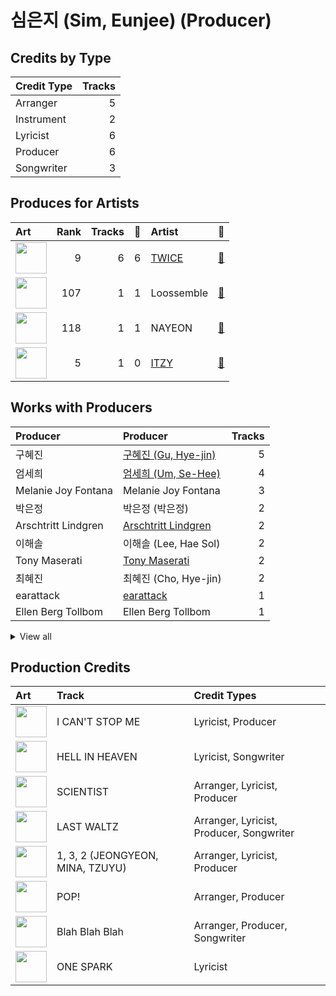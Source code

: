 # 심은지 (Sim, Eunjee) (Producer)

## Credits by Type

| Credit Type | Tracks |
|:---|---:|
| Arranger | 5 |
| Instrument | 2 |
| Lyricist | 6 |
| Producer | 6 |
| Songwriter | 3 |

## Produces for Artists

| Art | Rank | Tracks | 💚 | Artist | 🔗 |
|:---|---:|---:|---:|:---|:---|
| <img src="https://i.scdn.co/image/ab6761610000e5eb0c6952f39ba680489149a54c" alt="" width="50" /> | 9 | 6 | 6 | [TWICE](../../artists/twice/overview.md) | [🔗](https://open.spotify.com/artist/7n2Ycct7Beij7Dj7meI4X0) |
| <img src="https://i.scdn.co/image/ab6761610000e5eb5afa968e8ed9ca1b46f8cf7f" alt="" width="50" /> | 107 | 1 | 1 | Loossemble | [🔗](https://open.spotify.com/artist/1kbVoxpFh1eDOXumLmVdKY) |
| <img src="https://i.scdn.co/image/ab6761610000e5ebfbdd3f060e1cbe9e8eeaecac" alt="" width="50" /> | 118 | 1 | 1 | NAYEON | [🔗](https://open.spotify.com/artist/1VwDG9aBflQupaFNjUru9A) |
| <img src="https://i.scdn.co/image/ab6761610000e5eb3448062884d4ad30473e964b" alt="" width="50" /> | 5 | 1 | 0 | [ITZY](../../artists/itzy/overview.md) | [🔗](https://open.spotify.com/artist/2KC9Qb60EaY0kW4eH68vr3) |

## Works with Producers

| Producer | Producer | Tracks |
|:---|:---|---:|
| 구혜진 | [구혜진 (Gu, Hye-jin)](../구혜진_(gu,_hye-jin)/overview.md) | 5 |
| 엄세희 | [엄세희 (Um, Se-Hee)](../엄세희_(um,_se-hee)/overview.md) | 4 |
| Melanie Joy Fontana | Melanie Joy Fontana | 3 |
| 박은정 | 박은정 (박은정) | 2 |
| Arschtritt Lindgren | [Arschtritt Lindgren](../arschtritt_lindgren/overview.md) | 2 |
| 이해솔 | 이해솔 (Lee, Hae Sol) | 2 |
| Tony Maserati | [Tony Maserati](../tony_maserati/overview.md) | 2 |
| 최혜진 | 최혜진 (Cho, Hye-jin) | 2 |
| earattack | [earattack](../earattack/overview.md) | 1 |
| Ellen Berg Tollbom | Ellen Berg Tollbom | 1 |


<details>
<summary>View all</summary>

| Producer | Producer | Tracks |
|:---|:---|---:|
| TBHits | TBHits | 1 |
| 임찬미 | 임찬미 (Kim, Chan-mi) | 1 |
| EJAE | EJAE | 1 |
| 구종필 | [구종필 (Koo, Jong-Pil)](../구종필_(koo,_jong-pil)/overview.md) | 1 |
| Kyler Niko | Kyler Niko | 1 |
| 常楽寺澪 | 常楽寺澪 (Jorakuji, Mio) | 1 |
| Greg Bonnick | Greg Bonnick | 1 |
| 김영현 | 김영현 (Kim, Young-hyun) | 1 |
| 이상엽 | [이상엽 (Lee, Sang-yeob)](../이상엽_(lee,_sang-yeob)/overview.md) | 1 |
| Josh Gudwin | [Josh Gudwin](../josh_gudwin/overview.md) | 1 |
| Anne-Marie | Anne-Marie | 1 |
| 이우현 | 이우현 (Lee, Woo-hyun) | 1 |
| 서은일 | 서은일 (Seo, Eun-il) | 1 |
| 이민영 | 이민영 (Lee, Min-young) | 1 |
| Yeul | Yeul | 1 |
| 72 | 72 | 1 |
| LDN Noise | [LDN Noise](../ldn_noise/overview.md) | 1 |
| A. Wright | A. Wright | 1 |
| Jenson Vaughan | Jenson Vaughan | 1 |
| 이태섭 | [이태섭 (Lee, Tae-Sub)](../이태섭_(lee,_tae-sub)/overview.md) | 1 |
| Nea | Nea | 1 |
| Mr. Franks | Mr. Franks | 1 |
| Manny Marroquin | [Manny Marroquin](../manny_marroquin/overview.md) | 1 |
| 신지영 | 신지영 (Shin, Ji-young) | 1 |
| Hayden Chapman | Hayden Chapman | 1 |
| 윤원권 | 윤원권 (Yoon, Won-kwon) | 1 |
| KayOne | KayOne | 1 |
| 임홍진 | 임홍진 (Im, Hong-Jin) | 1 |
| Chris Galland | Chris Galland | 1 |
| Lauren Dyson | Lauren Dyson | 1 |
| 이스란 | 이스란 (Lee, Seran) | 1 |
| Kenzie | [Kenzie](../kenzie/overview.md) | 1 |
| Alexander Pavelich | Alexander Pavelich | 1 |
| Marcus van Wattum | Marcus van Wattum | 1 |
| Paulina Cerrilla | Paulina Cerrilla | 1 |
| 박진영 | 박진영 (Park, Jin Young) | 1 |

</details>


## Production Credits

| Art | Track | Credit Types |
|:---|:---|:---|
| <img src="https://i.scdn.co/image/ab67616d0000b2736570fd05bcff5edcb16e617d" alt="" width="50" /> | I CAN'T STOP ME | Lyricist, Producer |
| <img src="https://i.scdn.co/image/ab67616d0000b2736570fd05bcff5edcb16e617d" alt="" width="50" /> | HELL IN HEAVEN | Lyricist, Songwriter |
| <img src="https://i.scdn.co/image/ab67616d0000b273d1961ecb307c9e05ec8f7e82" alt="" width="50" /> | SCIENTIST | Arranger, Lyricist, Producer |
| <img src="https://i.scdn.co/image/ab67616d0000b273d1961ecb307c9e05ec8f7e82" alt="" width="50" /> | LAST WALTZ | Arranger, Lyricist, Producer, Songwriter |
| <img src="https://i.scdn.co/image/ab67616d0000b273d1961ecb307c9e05ec8f7e82" alt="" width="50" /> | 1, 3, 2 (JEONGYEON, MINA, TZUYU) | Arranger, Lyricist, Producer |
| <img src="https://i.scdn.co/image/ab67616d0000b2735fb4a9cfbeb3b7beb337ed02" alt="" width="50" /> | POP! | Arranger, Producer |
| <img src="https://i.scdn.co/image/ab67616d0000b273afa3ff83579d3450ad73eaf8" alt="" width="50" /> | Blah Blah Blah | Arranger, Producer, Songwriter |
| <img src="https://i.scdn.co/image/ab67616d0000b273bd8c739ce7e59ae9414c7a26" alt="" width="50" /> | ONE SPARK | Lyricist |